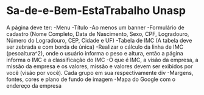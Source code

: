 # Sa-de-e-Bem-EstaTrabalho Unasp

A página deve ter:
-Menu
-Título
-Ao menos um banner
-Formulário de cadastro (Nome Completo, Data de Nascimento, Sexo, CPF, Logradouro, Número do Logradouro, CEP, Cidade e UF)
-Tabela de IMC (A tabela deve ser zebrada e com borda de única)
-Realizar o cálculo da linha de IMC (pesoaltura^2), onde o usuário informa o peso e altura, então a página informa o IMC e a classificação do IMC
-O que é IMC, a visão da empresa, a missão da empresa e os valores, missão e valores devem ser exibidos por você (visão por você). Cada grupo em sua respectivamente div
-Margens, fontes, cores e plano de fundo de
imagem -Mapa do Google com o endereço da empresa
